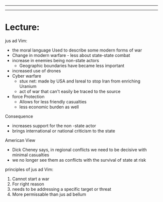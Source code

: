 -----------------------------------------------------------------------
-----------------------------------------------------------------------
# Lecture:
jus ad Vim:
- the moral language Used to describe some modern forms of war
- Change in modern warfare - less about state-state combat
- increase in enemies being non-state actors
	- Geographic boundaries have became less important
- increased use of drones
- Cyber warfare
	- stux net: made by USA and Isreal to stop Iran from enriching Uranium
	- act of war that can't easily be traced to the source
- force Protection
	- Allows for less friendly casualties
	- less economic burden as well

Consequence
- increases support for the non -state actor
- brings international or national criticism to the state

American View
- Dick Cheney says, in regional conflicts we need to be decisive with minimal casualties
- we no longer see them as conflicts with the survival of state at risk

principles of jus ad Vim:
1. Cannot start a war
2. For right reason
3. needs to be addressing a specific target or threat
4. More permissable than jus ad bellum